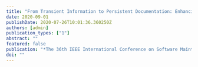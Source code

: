 ```yaml
---
title: "From Transient Information to Persistent Documentation: Enhancing Software Documentation"
date: 2020-09-01
publishDate: 2020-07-26T10:01:36.360250Z
authors: [admin]
publication_types: ["1"]
abstract: ""
featured: false
publication: "*The 36th IEEE International Conference on Software Maintenance and Evolution (ICSME)*"
doi: ""
---
```

